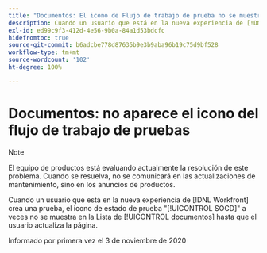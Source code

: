 ```yaml
---
title: "Documentos: El icono de Flujo de trabajo de prueba no se muestra"
description: Cuando un usuario que está en la nueva experiencia de [!DNL Workfront]  crea una prueba, el icono de estado de prueba "SOCD" a veces no se muestra en la Lista de documentos hasta que el usuario actualiza la página.
exl-id: ed99c9f3-412d-4e56-9b0a-84a1d53bdcfc
hidefromtoc: true
source-git-commit: b6adcbe778d87635b9e3b9aba96b19c75d9bf528
workflow-type: tm+mt
source-wordcount: '102'
ht-degree: 100%

---
```


# Documentos: no aparece el icono del flujo de trabajo de pruebas

<!--Converted to story-->

>[!NOTE]
>
>El equipo de productos está evaluando actualmente la resolución de este problema. Cuando se resuelva, no se comunicará en las actualizaciones de mantenimiento, sino en los anuncios de productos.

Cuando un usuario que está en la nueva experiencia de [!DNL Workfront] crea una prueba, el icono de estado de prueba &quot;[!UICONTROL SOCD]&quot; a veces no se muestra en la Lista de [!UICONTROL documentos] hasta que el usuario actualiza la página.

Informado por primera vez el 3 de noviembre de 2020
